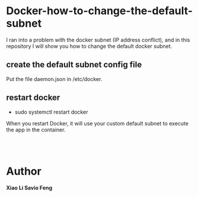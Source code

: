 # Docker-how-to-change-the-default-subnet
I ran into a problem with the docker subnet (IP address conflict), and in this repository I will show you how to change the default docker subnet.

## create the default subnet config file
Put the file daemon.json in /etc/docker.

## restart docker
 - sudo systemctl restart docker

When you restart Docker, it will use your custom default subnet to execute the app in the container.


<br><br>

# Author
<b>Xiao Li Savio Feng</b>
